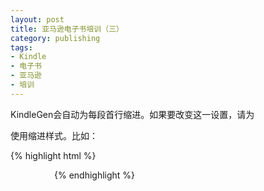 ```yaml
---
layout: post
title: 亚马逊电子书培训（三）
category: publishing
tags:
- Kindle
- 电子书
- 亚马逊
- 培训
---
```


KindleGen会自动为每段首行缩进。如果要改变这一设置，请为<p>使用缩进样式。比如：

{% highlight html %}
<p style="text-indent: 0"> 
<p style="text-indent: 10%"> 
<p style="text-indent: 5em"> 
{% endhighlight %}
